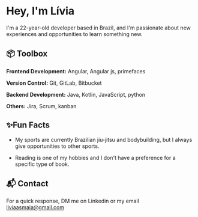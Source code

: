 
# Hey, I'm Lívia

I'm a 22-year-old developer based in Brazil, and I'm passionate about new experiences and opportunities to learn something new.



## 📦 Toolbox

**Frontend Development:** Angular, Angular js, primefaces

**Version Control:** Git, GitLab, Bitbucket

**Backend Development:** Java, Kotlin, JavaScript, python

**Others:** Jira,  Scrum, kanban
## ✨Fun Facts

* My sports are currently Brazilian jiu-jitsu and bodybuilding, but I always give opportunities to other sports.

* Reading is one of my hobbies and I don't have a preference for a specific type of book.
## 📬 Contact

For a quick response, DM me on Linkedin or my email liviaasmaia@gmail.com
